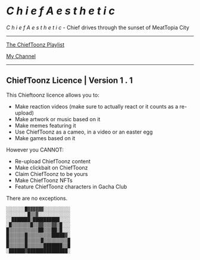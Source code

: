 # _C h i e f   A e s t h e t i c_
 
 _C h i e f   A e s t h e t i c_ - Chief drives through the sunset of MeatTopia City
***
[The ChiefToonz Playlist](https://www.youtube.com/playlist?list=PLX2PCSmGRqPaOw5PL4mPdj4YdLacA_mGS "ChiefToonz on Youtube")

[My Channel](https://www.youtube.com/channel/UC7lFliUxgWLGpXlDum9CCxQ "Wooly on Youtube")

---
## ChiefToonz Licence | Version 1 . 1

This Chieftoonz licence allows you to:
* Make reaction videos (make sure to actually react or it counts as a re-upload)
* Make artwork or music based on it
* Make memes featuring it
* Use ChiefToonz as a cameo, in a video or an easter egg
* Make games based on it

However you CANNOT:
* Re-upload ChiefToonz content
* Make clickbait on ChiefToonz
* Claim ChiefToonz to be yours
* Make ChiefToonz NFTs
* Feature ChiefToonz characters in Gacha Club

There are no exceptions. 
```
░░░░░░░█▓▓▓▓▓▓░░░░░░░░░░
░░░░░░░░█▒▒▓░░░░░░░░░░░░
░░███████▒██████████░░░░
░█▒▒▒▒▒▒▒█▒▒▓▓▒▒▒▓▓▒█░░░
█▒▒▒▒▒▒▒▒▒▒▒██▒▒▒██▒█░░░
█▒▒▒▒▒▒█▒▒▒▒▒▒▒▒▒█████▓░
█▒▒▒▒▒▒█▒▒▒▒▒█▒▒▒▒▒▒▒▒▒█
█▒▒▒▒▒▒█▒▒▒▒▒▒███████▒▒█
░██████▓███████████████░
 ```
